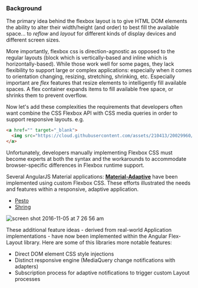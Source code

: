 ### Background

The primary idea behind the flexbox layout is to give HTML DOM elements the ability to alter their width/height 
(and order) to best fill the available space... to *reflow* and *layout* for different kinds of display devices and 
different screen sizes. 

More importantly, flexbox css is direction-agnostic as opposed to the regular layouts (block which is vertically-based 
and inline which is horizontally-based). While those work well for some pages, they lack flexibility to support large 
or complex applications: especially when it comes to orientation changing, resizing, stretching, shrinking, etc.
Especially important are *flex* features that resize elements to intelligently fill available spaces. A flex container 
expands items to fill available free space, or shrinks them to prevent overflow.

Now let's add these complexities the requirements that developers often want combine the CSS Flexbox API with CSS media 
queries in order to support responsive layouts. e.g.

```html
<a href="" target="_blank">
  <img src="https://cloud.githubusercontent.com/assets/210413/20029960/fbbc0e62-a328-11e6-8045-c6532affc857.png">
</a>
```

Unfortunately, developers manually implementing Flexbox CSS must become experts at both the syntax and the workarounds 
to accommodate browser-specific differences in Flexbox runtime support.

Several AngularJS Material applications: **[Material-Adaptive](https://github.com/angular/material-adaptive/tree/master/shrine)** 
have been implemented using custom Flexbox CSS. These efforts illustrated the needs and features within a responsive, 
adaptive application.

* [Pesto](https://material-adaptive.firebaseapp.com/pesto/app/dist.html#/home)
* [Shring](https://material-adaptive.firebaseapp.com/shrine/app/dist.html)

![screen shot 2016-11-05 at 7 26 56 am](https://cloud.githubusercontent.com/assets/210413/20029970/44c16d64-a329-11e6-9a9a-bd00561ea936.png)

These additional feature ideas - derived from real-world Application implementations - have now been implemented within 
the Angular Flex-Layout library. Here are some of this libraries more notable features:   

* Direct DOM element CSS style injections
* Distinct responsive engine (MediaQuery change notifications with adapters)
* Subscription process for adaptive notifications to trigger custom Layout processes

